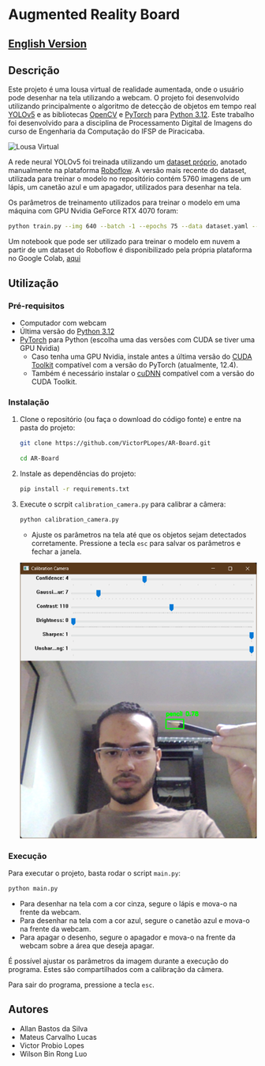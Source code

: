 # Augmented Reality Board

## [English Version](README_EN.md)

## Descrição

Este projeto é uma lousa virtual de realidade aumentada, onde o usuário pode desenhar na tela utilizando a webcam. O projeto foi desenvolvido utilizando principalmente o algoritmo de detecção de objetos em tempo real [YOLOv5](https://github.com/ultralytics/yolov5) e as bibliotecas [OpenCV](https://opencv.org/releases/) e [PyTorch](https://pytorch.org/) para [Python 3.12](https://www.python.org/). Este trabalho foi desenvolvido para a disciplina de Processamento Digital de Imagens do curso de Engenharia da Computação do IFSP de Piracicaba.

![Lousa Virtual](assets/video.gif)

A rede neural YOLOv5 foi treinada utilizando um [dataset próprio](https://universe.roboflow.com/victorpl/ar-board), anotado manualmente na plataforma [Roboflow](https://roboflow.com/). A versão mais recente do dataset, utilizada para treinar o modelo no repositório contém 5760 imagens de um lápis, um canetão azul e um apagador, utilizados para desenhar na tela.

Os parâmetros de treinamento utilizados para treinar o modelo em uma máquina com GPU Nvidia GeForce RTX 4070 foram:

```bash
python train.py --img 640 --batch -1 --epochs 75 --data dataset.yaml --weights yolov5m.pt --cache
```

Um notebook que pode ser utilizado para treinar o modelo em nuvem a partir de um dataset do Roboflow é disponibilizado pela própria plataforma no Google Colab, [aqui](https://colab.research.google.com/drive/1gDZ2xcTOgR39tGGs-EZ6i3RTs16wmzZQ)

## Utilização

### Pré-requisitos

- Computador com webcam
- Última versão do [Python 3.12](https://www.python.org/downloads/)
- [PyTorch](https://pytorch.org/get-started/locally/) para Python (escolha uma das versões com CUDA se tiver uma GPU Nvidia)
  - Caso tenha uma GPU Nvidia, instale antes a última versão do [CUDA Toolkit](https://developer.nvidia.com/cuda-toolkit-archive) compatível com a versão do PyTorch (atualmente, 12.4).
  - Também é necessário instalar o [cuDNN](https://developer.nvidia.com/cudnn) compatível com a versão do CUDA Toolkit.

### Instalação

1. Clone o repositório (ou faça o download do código fonte) e entre na pasta do projeto:

    ```bash
    git clone https://github.com/VictorPLopes/AR-Board.git
    ```

    ```bash
    cd AR-Board
    ```

2. Instale as dependências do projeto:

    ```bash
    pip install -r requirements.txt
    ```

3. Execute o scrpit `calibration_camera.py` para calibrar a câmera:

    ```bash
    python calibration_camera.py
    ```

    - Ajuste os parâmetros na tela até que os objetos sejam detectados corretamente. Pressione a tecla `esc` para salvar os parâmetros e fechar a janela.

    ![Calibração da Câmera](assets/calibration.png)

### Execução

Para executar o projeto, basta rodar o script `main.py`:

```bash
python main.py
```

- Para desenhar na tela com a cor cinza, segure o lápis e mova-o na frente da webcam.
- Para desenhar na tela com a cor azul, segure o canetão azul e mova-o na frente da webcam.
- Para apagar o desenho, segure o apagador e mova-o na frente da webcam sobre a área que deseja apagar.

É possível ajustar os parâmetros da imagem durante a execução do programa. Estes são compartilhados com a calibração da câmera.

Para sair do programa, pressione a tecla `esc`.

## Autores

- Allan Bastos da Silva
- Mateus Carvalho Lucas
- Victor Probio Lopes
- Wilson Bin Rong Luo
